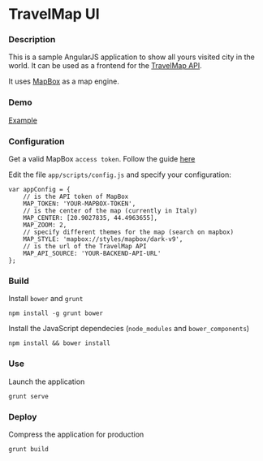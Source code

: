 # TravelMap UI

### Description
This is a sample AngularJS application to show all yours visited city in the world. It can be used as a frontend for the [TravelMap API].

It uses [MapBox] as a map engine.

### Demo
[Example]

### Configuration
Get a valid MapBox `access token`. Follow the guide [here]

Edit the file `app/scripts/config.js` and specify your configuration:
```
var appConfig = {
    // is the API token of MapBox
    MAP_TOKEN: 'YOUR-MAPBOX-TOKEN',
    // is the center of the map (currently in Italy)
    MAP_CENTER: [20.9027835, 44.4963655],
    MAP_ZOOM: 2,
    // specify different themes for the map (search on mapbox)
    MAP_STYLE: 'mapbox://styles/mapbox/dark-v9',
    // is the url of the TravelMap API
    MAP_API_SOURCE: 'YOUR-BACKEND-API-URL'
};
```

### Build
Install `bower` and `grunt`

`npm install -g grunt bower`


Install the JavaScript dependecies (`node_modules` and `bower_components`)

`npm install && bower install`

### Use
Launch the application

`grunt serve`

### Deploy
Compress the application for production

`grunt build`

[TravelMap API]:https://github.com/edospadoni/travelmap-api
[here]:https://www.mapbox.com/help/create-api-access-token/
[MapBox]:https://www.mapbox.com/
[Example]:https://edospadoni.github.io/travels/#!/
